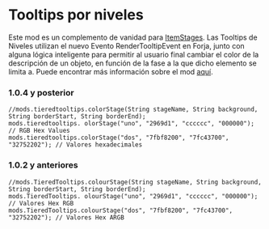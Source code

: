 # Tooltips por niveles

Este mod es un complemento de vanidad para [ItemStages](https://minecraft.curseforge.com/projects/item-stages). Las Tooltips de Niveles utilizan el nuevo Evento RenderTooltipEvent en Forja, junto con alguna lógica inteligente para permitir al usuario final cambiar el color de la descripción de un objeto, en función de la fase a la que dicho elemento se limita a. Puede encontrar más información sobre el mod [aquí](https://minecraft.curseforge.com/projects/tiered-tooltips).

### 1.0.4 y posterior

```zenscript
//mods.tieredtooltips.colorStage(String stageName, String background, String borderStart, String borderEnd);
mods.tieredtooltips. olorStage("uno", "2969d1", "cccccc", "000000"); // RGB Hex Values
mods.tieredtooltips.colorStage("dos", "7fbf8200", "7fc43700", "32752202"); // Valores hexadecimales
```

### 1.0.2 y anteriores

```zenscript
//mods.TieredTooltips.colourStage(String stageName, String background, String borderStart, String borderEnd);
mods.TieredTooltips. olourStage("uno", "2969d1", "cccccc", "000000"); // Valores Hex RGB
mods.TieredTooltips.colourStage("dos", "7fbf8200", "7fc43700", "32752202"); // Valores Hex ARGB
```